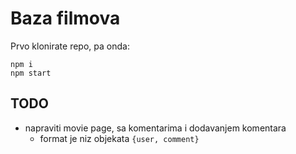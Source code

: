# Baza filmova

Prvo klonirate repo, pa onda:

```
npm i
npm start
```

## TODO

- napraviti movie page, sa komentarima i dodavanjem komentara
  - format je niz objekata `{user, comment}`
